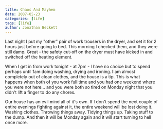```yaml
---
title: Chaos And Mayhem
date: 2007-05-23
categories: [life]
tags: [life]
author: Jonathan Beckett
---
```


Last night I put my "other" pair of work trousers in the dryer, and set it for 2 hours just before going to bed. This morning I checked them, and they were still damp. Great - the safety cut-off on the dryer must have kicked in and switched off the heating element.

When I get in from work tonight - at 7pm - I have no choice but to spend perhaps until 1am doing washing, drying and ironing. I am almost completely out of clean clothes, and the house is a tip. This is what happens when both of you work full time and you had one weekend where you were not here... and you were both so tired on Monday night that you didn't lift a finger to do any chores.

Our house has an evil mind all of it's own. If I don't spend the next couple of entire evenings fighting against it, the entire weekend will be lost doing it. Washing clothes. Throwing things away. Tidying things up. Taking stuff to the dump. And then it will be Monday again and it will start turning to hell once more.